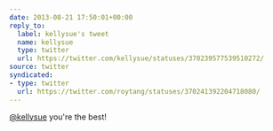 ```yaml
---
date: 2013-08-21 17:50:01+00:00
reply_to:
  label: kellysue's tweet
  name: kellysue
  type: twitter
  url: https://twitter.com/kellysue/statuses/370239577539510272/
source: twitter
syndicated:
- type: twitter
  url: https://twitter.com/roytang/statuses/370241392204718080/
---
```


[@kellysue](https://twitter.com/kellysue/) you're the best!